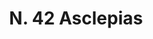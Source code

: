 ---
title: "N. 42 Asclepias"
permalink: "/edition/plant042/"
plant-name: "N. 42"
plant-number: "042"
plant-xml: "/assets/xml/plant042.xml"
plant-img1: "/assets/img/plant042_verso.jpg"
plant-img2: "/assets/img/plant042.jpg"
plant-title: "N. 42 Asclepias"
plant-taxon-link: "http://www.worldfloraonline.org/taxon/wfo-0001102183"
plant-taxon-content: "[Marsdenia erecta (L.) R.Br.]"
layout: single-xml
---